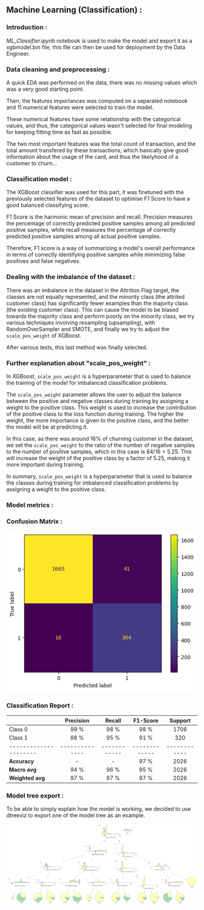 ## Machine Learning (Classification) :

### Introduction :

*ML_Classifier.ipynb* notebook is used to make the model and export it as a xgbmodel.bin file, this file can then be used for deployment by the Data Engineer.

### Data cleaning and preprocessing :

A quick EDA was performed on the data, there was no missing values which was a very good starting point.

Then, the features importances was computed on a separated notebook and 11 numerical features were selected to train the model.

These numerical features have some relationship with the categorical values, and thus, the categorical values wasn't selected for final modeling for keeping fitting time as fast as possible.

The two most important features was the total count of transaction, and the total amount transfered by these transactions, which basically give good information about the usage of the card, and thus the likelyhood of a customer to churn...

### Classification model :

The XGBoost classifier was used for this part, it was finetuned with the previously selected features of the dataset to optimise F1 Score to have a good balanced classifying score.

F1 Score is the harmonic mean of precision and recall. Precision measures the percentage of correctly predicted positive samples among all predicted positive samples, while recall measures the percentage of correctly predicted positive samples among all actual positive samples.

Therefore, F1 score is a way of summarizing a model's overall performance in terms of correctly identifying positive samples while minimizing false positives and false negatives.

### Dealing with the imbalance of the dataset :

There was an imbalance in the dataset in the Attrition Flag target, the classes are not equally represented, and the minority class (the attrited customer class) has significantly fewer examples than the majority class (the existing customer class). This can cause the model to be biased towards the majority class and perform poorly on the minority class, we try various techniques involving resampling (upsampling), with RandomOverSampler and SMOTE, and finally we try to adjust the `scale_pos_weight` of XGBoost. 

After various tests, this last method was finally selected.

### Further explanation about "scale_pos_weight" :

In XGBoost, `scale_pos_weight` is a hyperparameter that is used to balance the training of the model for imbalanced classification problems.

The `scale_pos_weight` parameter allows the user to adjust the balance between the positive and negative classes during training by assigning a weight to the positive class. This weight is used to increase the contribution of the positive class to the loss function during training. The higher the weight, the more importance is given to the positive class, and the better the model will be at predicting it.

In this case, as there was around 16% of churning customer in the dataset, we set the `scale_pos_weight` to the ratio of the number of negative samples to the number of positive samples, which in this case is 84/16 = 5.25. This will increase the weight of the positive class by a factor of 5.25, making it more important during training.

In summary, `scale_pos_weight` is a hyperparameter that is used to balance the classes during training for imbalanced classification problems by assigning a weight to the positive class.

### Model metrics :

### Confusion Matrix :

![Confusion_Matrix.png](./visuals/Confusion_Matrix.png)

### Classification Report :

|                       | Precision      | Recall       | F1-Score      | Support      |
|:--------------------- |:--------------:|:------------:|:-------------:|:------------:|
| Class 0               | 99 %           | 98 %         | 98 %          | 1706         |
| Class 1               | 88 %           | 95 %         | 91 %          | 320          |
| --------------------- | -------------- | ------------ | ------------- | ------------ |
| **Accuracy**          | -              | -            | 97 %          | 2026         |
| **Macro avg**         | 94 %           | 96 %         | 95 %          | 2026         |
| **Weighted avg**      | 97 %           | 97 %         | 97 %          | 2026         |

### Model tree export :

To be able to simply explain how the model is working, we decided to use dtreeviz to export one of the model tree as an example.

![dtreeviz_tree.svg](./visuals/xgb_dtreeviz_tree.svg)
